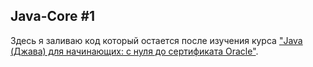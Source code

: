 ## Java-Core #1
Здесь я заливаю код который остается после изучения курса ["Java (Джава) для начинающих: с нуля до сертификата Oracle"](https://coursehunter.net/course/java-dzhava-dlya-nachinayushchih-s-nulya-do-sertifikata-oracle).

